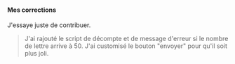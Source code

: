 #### Mes corrections

J'essaye juste de contribuer.


> J'ai rajouté le script de décompte et de message d'erreur si le nombre de lettre arrive à 50.
J'ai customisé le bouton "envoyer" pour qu'il soit plus joli.